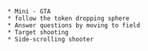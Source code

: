 	* Mini - GTA
	* follow the token dropping sphere
	* Answer questions by moving to field
	* Target shooting
	* Side-scrolling shooter
